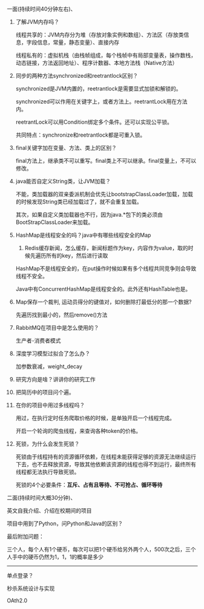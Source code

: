 一面(持续时间40分钟左右)、

1. 了解JVM内存吗？

   线程共享的：JVM内存分为堆（存放对象实例和数组）、方法区（存放类信息，字段信息，常量，静态变量）、直接内存

   线程私有的：虚拟机栈（由栈帧组成，每个栈帧中有局部变量表，操作数栈，动态链接，方法返回地址）、程序计数器、本地方法栈（Native方法）

2. 同步的两种方法synchronized和reetrantlock区别？

   synchronized是JVM内置的，reetrantlock是需要显式加锁和解锁的。

   synchronized可以作用在关键字上，或者方法上。reetrantLock用在方法内。

   reetrantLock可以用Condition绑定多个条件。还可以实现公平锁。

   共同特点：synchronize和reetrantlock都是可重入锁。

3. final关键字加在变量、方法、类上的区别？

   final方法上，继承类不可以重写。final类上不可以继承。final变量上，不可以修改。

4. java能否自定义String类，让JVM加载？

   不能，类加载器的双亲委派机制会优先让bootstrapClassLoader加载，加载的时候发现String类已经加载过了，就不会重复加载。

   其次，如果自定义类加载器也不行，因为java.*包下的类必须由BootStrapClassLoader来加载。

5. HashMap是线程安全的吗？java中有哪些线程安全的Map
    1. Redis缓存新闻，怎么缓存，新闻标题作为key，内容作为value，取的时候先遍历所有的key，然后进行读取

   HashMap不是线程安全的，在put操作时候如果有多个线程共同竞争则会导致线程不安全。

   Java中有ConcurrentHashMap是线程安全的。此外还有HashTable也是。

6. Map保存一个裁判, 运动员得分的键值对，如何删除打最低分的那一个数据?

   先遍历找到最小的，然后remove()方法

7. RabbitMQ在项目中是怎么使用的？

   生产者-消费者模式

8. 深度学习模型过拟合了怎么办？

   加参数衰减，weight_decay

9. 研究方向是啥？讲讲你的研究工作
10. 把简历中的项目问个遍。
11. 在你的项目中用过多线程吗？

    用过，在执行定时任务爬取价格的时候，是单独开启一个线程完成。

    开启一个轮询的爬虫线程，来查询各种token的价格。

12. 死锁，为什么会发生死锁？

    死锁由于线程持有的资源循环依赖，在线程未能获得足够的资源无法继续运行下去，也不去释放资源，导致其他依赖该资源的线程也得不到运行，最终所有线程都无法执行导致死锁。

    死锁的4个必要条件：**互斥、占有且等待、不可抢占、循环等待**


二面(持续时间大概30分钟)、

英文自我介绍、介绍在校期间的项目

项目中用到了Python，问Python和Java的区别？

最后附加问题：

三个人，每个人有1个硬币，每次可以把1个硬币给另外两个人，500次之后，三个人手中的硬币仍然为1，1，1的概率是多少

---

单点登录？

秒杀系统设计与实现

OAth2.0